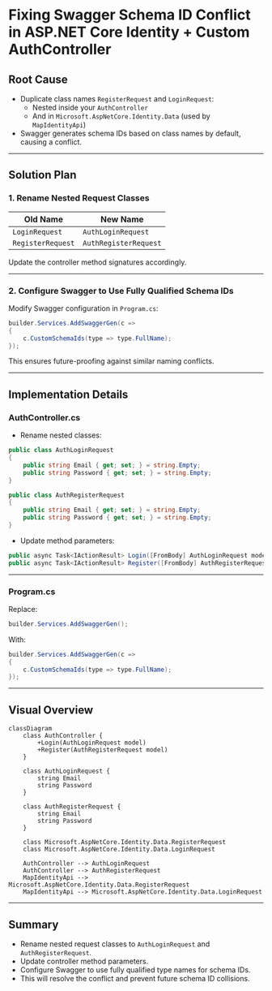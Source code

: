 # Fixing Swagger Schema ID Conflict in ASP.NET Core Identity + Custom AuthController

## Root Cause

- Duplicate class names `RegisterRequest` and `LoginRequest`:
  - Nested inside your `AuthController`
  - And in `Microsoft.AspNetCore.Identity.Data` (used by `MapIdentityApi`)
- Swagger generates schema IDs based on class names by default, causing a conflict.

---

## Solution Plan

### 1. Rename Nested Request Classes

| Old Name          | New Name               |
|-------------------|------------------------|
| `LoginRequest`    | `AuthLoginRequest`     |
| `RegisterRequest` | `AuthRegisterRequest`  |

Update the controller method signatures accordingly.

---

### 2. Configure Swagger to Use Fully Qualified Schema IDs

Modify Swagger configuration in `Program.cs`:

```csharp
builder.Services.AddSwaggerGen(c =>
{
    c.CustomSchemaIds(type => type.FullName);
});
```

This ensures future-proofing against similar naming conflicts.

---

## Implementation Details

### AuthController.cs

- Rename nested classes:

```csharp
public class AuthLoginRequest
{
    public string Email { get; set; } = string.Empty;
    public string Password { get; set; } = string.Empty;
}

public class AuthRegisterRequest
{
    public string Email { get; set; } = string.Empty;
    public string Password { get; set; } = string.Empty;
}
```

- Update method parameters:

```csharp
public async Task<IActionResult> Login([FromBody] AuthLoginRequest model)
public async Task<IActionResult> Register([FromBody] AuthRegisterRequest model)
```

---

### Program.cs

Replace:

```csharp
builder.Services.AddSwaggerGen();
```

With:

```csharp
builder.Services.AddSwaggerGen(c =>
{
    c.CustomSchemaIds(type => type.FullName);
});
```

---

## Visual Overview

```mermaid
classDiagram
    class AuthController {
        +Login(AuthLoginRequest model)
        +Register(AuthRegisterRequest model)
    }

    class AuthLoginRequest {
        string Email
        string Password
    }

    class AuthRegisterRequest {
        string Email
        string Password
    }

    class Microsoft.AspNetCore.Identity.Data.RegisterRequest
    class Microsoft.AspNetCore.Identity.Data.LoginRequest

    AuthController --> AuthLoginRequest
    AuthController --> AuthRegisterRequest
    MapIdentityApi --> Microsoft.AspNetCore.Identity.Data.RegisterRequest
    MapIdentityApi --> Microsoft.AspNetCore.Identity.Data.LoginRequest
```

---

## Summary

- Rename nested request classes to `AuthLoginRequest` and `AuthRegisterRequest`.
- Update controller method parameters.
- Configure Swagger to use fully qualified type names for schema IDs.
- This will resolve the conflict and prevent future schema ID collisions.